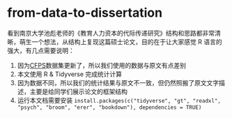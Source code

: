 # from-data-to-dissertation

看到南京大学池彪老师的《教育人力资本的代际传递研究》结构和思路都非常清晰，萌生一个想法，从结构上复现这篇硕士论文，目的在于让大家感觉 R 语言的强大，有几点需要说明：

1. 因为[CFPS](https://opendata.pku.edu.cn/)数据集更新了，所以我们使用的数据与原文有点差别
2. 本文使用 R & Tidyverse 完成统计计算
3. 因为数据不同，所以我们的统计结果与原文不一致，但仍然照搬了原文文字描述，主要是给同学们展示论文的框架结构
4. 运行本文档需要安装 `install.packages(c("tidyverse", "gt", "readxl", "psych", "broom", "erer", "bookdown"), dependencies = TRUE)`
